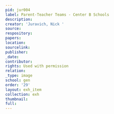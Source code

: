 ```yaml
---
pid: jur004
label: Parent-Teacher Teams - Center B Schools
description:
creator: 'Juravich, Nick '
source:
respository:
papers:
location:
sourcelink:
publisher:
_date:
contributor:
rights: Used with permission
relation:
_type: image
school: gen
order: '29'
layout: exh_item
collection: exh
thumbnail:
full:
---
```

